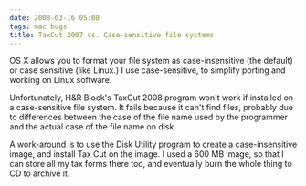 ```yaml
---
date: 2008-03-16 05:08
tags: mac bugs
title: TaxCut 2007 vs. Case-sensitive file systems
---
```


OS X allows you to format your file system as case-insensitive (the default)
or case sensitive (like Linux.) I use case-sensitive, to simplify porting and
working on Linux software.

Unfortunately, H&R Block's TaxCut 2008 program
won't work if installed on a case-sensitive file system. It fails because it
can't find files, probably due to differences between the case of the file
name used by the programmer and the actual case of the file name on disk.

A work-around is to use the Disk Utility program to create a case-insensitive
image, and install Tax Cut on the image. I used a 600 MB image, so that I can
store all my tax forms there too, and eventually burn the whole thing to CD to
archive it.
